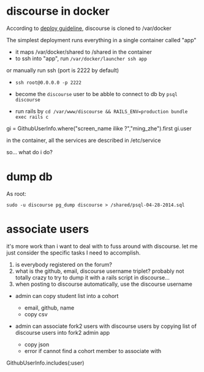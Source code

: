 # discourse in docker

According to [deploy guideline](https://github.com/discourse/discourse_docker), discourse is cloned to /var/docker

The simplest deployment runs everything in a single container called "app"

+ it maps /var/docker/shared to /shared in the container
+ to ssh into "app", run `/var/docker/launcher ssh app`

or manually run ssh (port is 2222 by default)

+ `ssh root@0.0.0.0 -p 2222`

+ become the `discourse` user to be abble to connect to db by `psql discourse`

+ run rails by `cd /var/www/discourse && RAILS_ENV=production bundle exec rails c`


gi = GithubUserInfo.where("screen_name ilike ?","ming_zhe").first
gi.user

in the container, all the services are described in /etc/service

so... what do i do?

# dump db

As root:

```
sudo -u discourse pg_dump discourse > /shared/psql-04-28-2014.sql
```

# associate users

it's more work than i want to deal with to fuss around with discourse. let me just consider the specific tasks I need to accomplish.

1. is everybody registered on the forum?
2. what is the github, email, discourse username triplet?
  probably not totally crazy to try to dump it with a rails script in discourse...
3. when posting to discourse automatically, use the discourse username

+ admin can copy student list into a cohort
  + email, github, name
  + copy csv

+ admin can associate fork2 users with discourse users by copying list of discourse users into fork2 admin app
  + copy json
  + error if cannot find a cohort member to associate with

GithubUserInfo.includes(:user)
